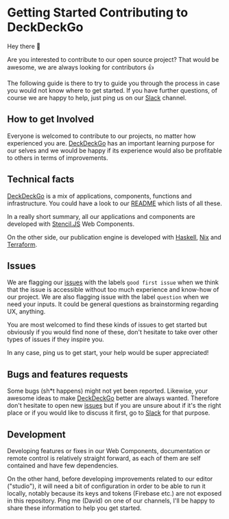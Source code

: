 # Getting Started Contributing to DeckDeckGo

Hey there 👋

Are you interested to contribute to our open source project? That would be awesome, we are always looking for contributors 👍

The following guide is there to try to guide you through the process in case you would not know where to get started. If you have further questions, of course we are happy to help, just ping us on our [Slack](https://join.slack.com/t/deckdeckgo/shared_invite/enQtNzM0NjMwOTc3NTI0LTBlNmFhODNhYmRkMWUxZmU4ZTQ2MDJiNjlmYWZiODNjMDU5OGRjYThlZmZjMTc5YmQ3MzUzMDlhMzk0ZDgzMDY) channel.

## How to get Involved

Everyone is welcomed to contribute to our projects, no matter how experienced you are. [DeckDeckGo] has an important learning purpose for our selves and we would be happy if its experience would also be profitable to others in terms of improvements. 

## Technical facts

[DeckDeckGo] is a mix of applications, components, functions and infrastructure. You could have a look to our [README](README.md) which lists of all these.

In a really short summary, all our applications and components are developed with [Stencil.JS](https://stenciljs.com) Web Components.
 
On the other side, our publication engine is developed with [Haskell](https://www.haskell.org/), [Nix](https://nixos.org/nix/) and [Terraform](https://www.terraform.io/). 

## Issues

We are flagging our [issues](https://github.com/deckgo/deckdeckgo/issues) with the labels `good first issue` when we think that the issue is accessible without too much experience and know-how of our project. We are also flagging issue with the label `question` when we need your inputs. It could be general questions as brainstorming regarding UX, anything.

You are most welcomed to find these kinds of issues to get started but obviously if you would find none of these, don't hesitate to take over other types of issues if they inspire you.

In any case, ping us to get start, your help would be super appreciated!

## Bugs and features requests

Some bugs (sh*t happens) might not yet been reported. Likewise, your awesome ideas to make [DeckDeckGo] better are always wanted. Therefore don't hesitate to open new [issues](https://github.com/deckgo/deckdeckgo/issues) but if you are unsure about if it's the right place or if you would like to discuss it first, go to [Slack](https://join.slack.com/t/deckdeckgo/shared_invite/enQtNzM0NjMwOTc3NTI0LTBlNmFhODNhYmRkMWUxZmU4ZTQ2MDJiNjlmYWZiODNjMDU5OGRjYThlZmZjMTc5YmQ3MzUzMDlhMzk0ZDgzMDY) for that purpose.

## Development

Developing features or fixes in our Web Components, documentation or remote control is relatively straight forward, as each of them are self contained and have few dependencies.

On the other hand, before developing improvements related to our editor ("studio"), it will need a bit of configuration in order to be able to run it locally, notably because its keys and tokens (Firebase etc.) are not exposed in this repository. Ping me (David) on one of our channels, I'll be happy to share these information to help you get started.

[DeckDeckGo]: https://deckdeckgo.com
